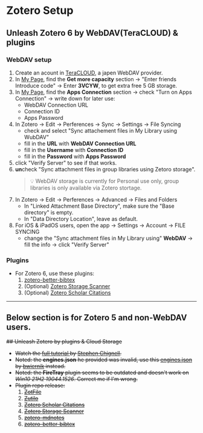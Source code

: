 # Zotero Setup

## Unleash Zotero 6 by WebDAV(TeraCLOUD) & plugins

### WebDAV setup

1. Create an acount in [TeraCLOUD](https://teracloud.jp/en/), a japen WebDAV provider.
2. In [My Page](https://teracloud.jp/en/modules/mypage/usage/), find the **Get more capacity** section -> "Enter friends Introduce code" -> Enter **3VCYW**, to get extra free 5 GB storage.
3. In [My Page](https://teracloud.jp/en/modules/mypage/usage/), find the **Apps Connection** section -> check "Turn on Apps Connection" -> write down for later use:
   - WebDAV Connection URL
   - Connection ID
   - Apps Password
4. In Zotero -> Edit -> Perferences -> Sync -> Settings -> File Syncing
   - check and select "Sync attachement files in My Library using WubDAV"
   - fill in the **URL** with **WebDAV Connection URL**
   - fill in the **Username** with **Connection ID**
   - fill in the **Password** with **Apps Password**
5. click "Verify Server" to see if that works.
6. **un**check "Sync attachment files in group libraries using Zetoro storage".
   > 💡 WebDAV storage is currently for Personal use only, group libraries is only available via Zotero stortage.
7. In Zotero -> Edit -> Perferences -> Advanced -> Files and Folders
   - In "Linked Attachment Base Directory", make sure the "Base directory" is empty.
   - In "Data Directory Location", leave as default.
8. For iOS & iPadOS users, open the app -> Settings -> Account -> FILE SYNCING
   - change the "Sync attachment files in My Library using" **WebDAV** -> fill the info -> click "Verify Server"

### Plugins

- For Zotero 6, use these plugins:
  1. [zotero-better-bibtex](https://github.com/retorquere/zotero-better-bibtex/releases/)
  2. (Optional) [Zotero Storage Scanner](https://github.com/retorquere/zotero-storage-scanner/releases/)
  3. (Optional) [Zotero Scholar Citations](https://github.com/beloglazov/zotero-scholar-citations/raw/master/builds/zotero-scholar-citations-1.9.3-fx.xpi)

---

## Below section is for Zotero 5 and non-WebDAV users.

<strike>## Unleash Zotero by plugins & Cloud Storage

- Watch the [full tutorial ](https://www.researchgate.net/publication/325828616_Tutorial_The_Best_Reference_Manager_Setup_Zotero_ZotFile_Cloud_Storage) by [Stephen Chignell](https://www.researchgate.net/profile/Stephen-Chignell).
- Noted: the **engines.json** he provided was invalid, use this [engines.json](https://github.com/bwiernik/zotero-tools/blob/master/engines.json) by [bwiernik](https://github.com/bwiernik) instead.
- Noted: the **FireTray** plugin seems to be outdated and doesn't work on _Win10 21H2 19044.1526_. Correct me if I'm wrong.
- Plugin repo release:
  1. [ZotFile](https://github.com/jlegewie/zotfile/releases/)
  2. [Zutilo](https://github.com/wshanks/Zutilo/releases)
  3. [Zotero Scholar Citations](https://github.com/beloglazov/zotero-scholar-citations/raw/master/builds/zotero-scholar-citations-1.9.3-fx.xpi)
  4. [Zotero Storage Scanner](https://github.com/retorquere/zotero-storage-scanner/releases/)
  5. [zotero-mdnotes](https://github.com/argenos/zotero-mdnotes/releases/)
  6. [zotero-better-bibtex](https://github.com/retorquere/zotero-better-bibtex/releases/)</strike>
